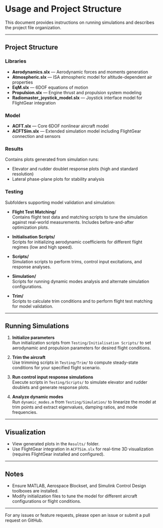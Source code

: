 # Usage and Project Structure

This document provides instructions on running simulations and describes the project file organization.

---

## Project Structure

### Libraries
- **Aerodynamics.slx** — Aerodynamic forces and moments generation  
- **Atmospheric.slx** — ISA atmospheric model for altitude-dependent air properties  
- **EqM.slx** — 6DOF equations of motion  
- **Propulsion.slx** — Engine thrust and propulsion system modeling  
- **Radiomaster_joystick_model.slx** — Joystick interface model for FlightGear integration

### Model
- **ACFT.slx** — Core 6DOF nonlinear aircraft model  
- **ACFTSim.slx** — Extended simulation model including FlightGear connection and sensors

### Results
Contains plots generated from simulation runs:
- Elevator and rudder doublet response plots (high and standard resolution)  
- Lateral phase-plane plots for stability analysis

### Testing
Subfolders supporting model validation and simulation:

- **Flight Test Matching/**  
  Contains flight test data and matching scripts to tune the simulation against real-world measurements. Includes before-and-after optimization plots.

- **Initialisation Scripts/**  
  Scripts for initializing aerodynamic coefficients for different flight regimes (low and high speed).

- **Scripts/**  
  Simulation scripts to perform trims, control input excitations, and response analyses.

- **Simulation/**  
  Scripts for running dynamic modes analysis and alternate simulation configurations.

- **Trim/**  
  Scripts to calculate trim conditions and to perform flight test matching for model validation.

---

## Running Simulations

1. **Initialize parameters**  
   Run initialization scripts from `Testing/Initialisation Scripts/` to set aerodynamic and propulsion parameters for desired flight conditions.

2. **Trim the aircraft**  
   Use trimming scripts in `Testing/Trim/` to compute steady-state conditions for your specified flight scenario.

3. **Run control input response simulations**  
   Execute scripts in `Testing/Scripts/` to simulate elevator and rudder doublets and generate response plots.

4. **Analyze dynamic modes**  
   Run `dynamic_modes.m` from `Testing/Simulation/` to linearize the model at trim points and extract eigenvalues, damping ratios, and mode frequencies.

---

## Visualization

- View generated plots in the `Results/` folder.  
- Use FlightGear integration in `ACFTSim.slx` for real-time 3D visualization (requires FlightGear installed and configured).

---

## Notes

- Ensure MATLAB, Aerospace Blockset, and Simulink Control Design toolboxes are installed.  
- Modify initialization files to tune the model for different aircraft configurations or flight conditions.

---

For any issues or feature requests, please open an issue or submit a pull request on GitHub.
